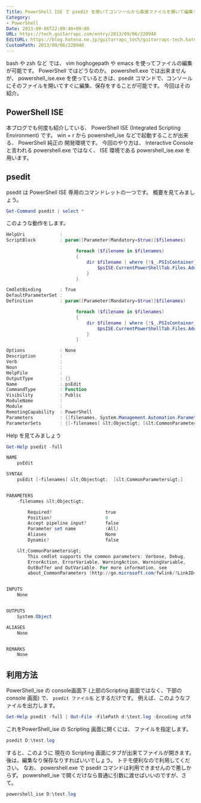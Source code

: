 ```yaml
---
Title: PowerShell ISE で psedit を用いてコンソールから直接ファイルを開いて編集する
Category:
- PowerShell
Date: 2013-09-06T22:09:48+09:00
URL: https://tech.guitarrapc.com/entry/2013/09/06/220948
EditURL: https://blog.hatena.ne.jp/guitarrapc_tech/guitarrapc-tech.hatenablog.com/atom/entry/11696248318757675972
CustomPath: 2013/09/06/220948
---
```


bash や zsh など では、 vim hoghogepath や emacs を使ってファイルの編集が可能です。
PowerShell ではどうなのか。 powershell.exe では出来ませんが、 powershell_ise.exe を使っているときは、psedit コマンドで、コンソールにそのファイルを開いてすぐに編集、保存をすることが可能です。
今回はその紹介。
## PowerShell ISE
本ブログでも何度も紹介している、 PowerShell ISE (Integrated Scripting Environment) です。
win + r から powershell_ise などで起動することが出来る、 PowerShell 純正の 開発環境です。
今回のやり方は、 Interactive Console と言われる powershell.exe ではなく、 ISE 環境である powershell_ise.exe を用います。
## psedit
psedit は PowerShell ISE 専用のコマンドレットの一つです。 概要を見てみましょう。
```ps1
Get-Command psedit | select *
```

このような動作をします。
```ps1
HelpUri             :
ScriptBlock         : param([Parameter(Mandatory=$true)]$filenames)

                          foreach ($filename in $filenames)
                          {
                              dir $filename | where {!$_.PSIsContainer} | %{
                                  $psISE.CurrentPowerShellTab.Files.Add($_.FullName) &gt; $null
                              }
                          }

CmdletBinding       : True
DefaultParameterSet :
Definition          : param([Parameter(Mandatory=$true)]$filenames)

                          foreach ($filename in $filenames)
                          {
                              dir $filename | where {!$_.PSIsContainer} | %{
                                  $psISE.CurrentPowerShellTab.Files.Add($_.FullName) &gt; $null
                              }
                          }

Options             : None
Description         :
Verb                :
Noun                :
HelpFile            :
OutputType          : {}
Name                : psEdit
CommandType         : Function
Visibility          : Public
ModuleName          :
Module              :
RemotingCapability  : PowerShell
Parameters          : {[filenames, System.Management.Automation.ParameterMetadata], [Verbose, System.Management.Automation.ParameterMetadata], [Debug, System.Management.Automation.ParameterMetadata], [ErrorAction, System.Management.Automation.ParameterMetadata]...}
ParameterSets       : {[-filenames] &lt;Object&gt; [&lt;CommonParameters&gt;]}
```

Help を見てみましょう
```ps1
Get-Help psedit -full

NAME
    psEdit

SYNTAX
    psEdit [-filenames] &lt;Object&gt;  [&lt;CommonParameters&gt;]


PARAMETERS
    -filenames &lt;Object&gt;

        Required?                    true
        Position?                    0
        Accept pipeline input?       false
        Parameter set name           (All)
        Aliases                      None
        Dynamic?                     false

    &lt;CommonParameters&gt;
        This cmdlet supports the common parameters: Verbose, Debug,
        ErrorAction, ErrorVariable, WarningAction, WarningVariable,
        OutBuffer and OutVariable. For more information, see
        about_CommonParameters (http://go.microsoft.com/fwlink/?LinkID=113216).


INPUTS
    None


OUTPUTS
    System.Object

ALIASES
    None


REMARKS
    None
```

## 利用方法
PowerShell_ise の console画面下 (上部のScripting 画面ではなく、下部の console 画面) で、 `psedit ファイル名` とするだけです。 例えば、このようなファイルを出力します。
```ps1
Get-Help psedit -full | Out-File -FilePath d:\test.log -Encoding utf8
```

これをPowerShell_ise の Scripting 画面に開くには、 ファイルを指定します。
```ps1
psedit D:\test.log
```

すると、このように 現在の Scripting 画面にタブが出来てファイルが開きます。
後は、編集なり保存なりすればいいでしょう。 トテモ便利なので利用してください。 なお、 powershell.exe で psedit コマンドは利用できませんので悪しからず。 powershell_ise で開くだけなら普通に引数に渡せばいいのですが、さて。
```ps1
powershell_ise D:\test.log
```
